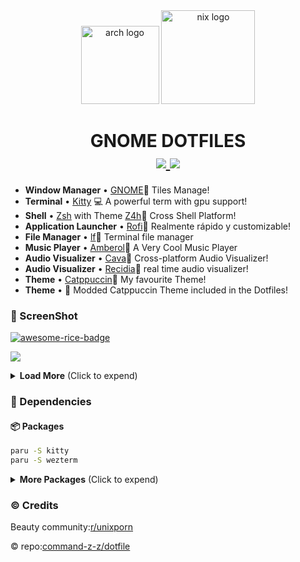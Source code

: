 <div align="center">
  <img src="https://img.freepik.com/premium-vector/gnome-logo-design-vector-illustration_685330-1954.jpg?w=2000" alt="arch logo" width=125>
  <img src="https://upload.wikimedia.org/wikipedia/commons/thumb/4/4b/EndeavourOS_Logo.svg/111px-EndeavourOS_Logo.svg.png?20210415145357" alt="nix logo" width=150>
</div>

<h1 align="center">
  GNOME DOTFILES<br>
  <a href="">
      <img src="https://img.shields.io/github/issues/InioX/dotfiles?color=5176c1&style=for-the-badge">
   </a>
   <a href="https://github.com/InioX/dotfiles/stargazers">
      <img src="https://img.shields.io/github/stars/InioX/dotfiles?color=7eb8e3&style=for-the-badge">
   </a>
</h1>

* **Window Manager** • [GNOME](https://www.gnome.org/)🎨 Tiles Manage!
* **Terminal** • [Kitty](https://github.com/kovidgoyal/kitty) 💻 A powerful term with gpu support!
* **Shell** • [Zsh](https://www.zsh.org/) with Theme [Z4h](https://github.com/romkatv/zsh4humans)🐚 Cross Shell Platform!
* **Application Launcher** • [Rofi](https://github.com/davatorium/rofi)🚀 Realmente rápido y customizable!
* **File Manager** • [lf](https://github.com/gokcehan/lf)📁 Terminal file manager
* **Music Player** • [Amberol](https://gitlab.gnome.org/World/amberol)🎹 A Very Cool Music Player
* **Audio Visualizer** • [Cava](https://github.com/karlstav/cava)🎼 Cross-platform Audio Visualizer!
* **Audio Visualizer** • [Recidia](https://github.com/GhostNaN/recidia-audio-visualizer)🎼 real time audio visualizer!
* **Theme** • [Catppuccin](https://github.com/catppuccin/catppuccin)🌿 My favourite Theme!
* **Theme** • 🌿 Modded Catppuccin Theme included in the Dotfiles!

### 🐜 ScreenShot
[![awesome-rice-badge](https://raw.githubusercontent.com/zemmsoares/awesome-rices/main/assets/awesome-rice-badge.svg)](https://github.com/zemmsoares/awesome-rices)

![](./GnomeRice.png)

<details>
<summary><b>Load More</b> <span style="font-size:14px;">(Click to expend) </span> </summary>

- **Other Rices** • [Reddit](https://www.reddit.com/user/OnlyMemer420)🌿 I have pinned my Beginner rices on my reddit profile !

</details>

### 🔨 Dependencies
#### 📦 Packages

``` bash
paru -S kitty
paru -S wezterm
```

<details>
<summary><b>More Packages</b> <span style="font-size:14px;">(Click to expend) </span> </summary>

#### 🐚 zsh

```
paru -S lf
paru -S lsd
paru -S fzf
paru -S starship
paru -S zsh
sh -c "$(wget -O- https://raw.githubusercontent.com/ohmyzsh/ohmyzsh/master/tools/install.sh)"
```
#### 🎵 Music

```
paru -S cava
paru -S spotify
paru -S recidia
```
#### 🤿 Neovim

```
paru -S neovim
```
#### Other 

```
paru -S tock-git
paru -S btop
paru -S amberol
paru -S neofetch
paru -S firefox
```

</details>

### ©️ Credits

Beauty community:[r/unixporn](https://www.reddit.com/r/unixporn/)

© repo:[command-z-z/dotfile]([https://github.com/command-z-z/dotfiles](https://github.com/techvishnu/gnome-dots)https://github.com/techvishnu/gnome-dots)
